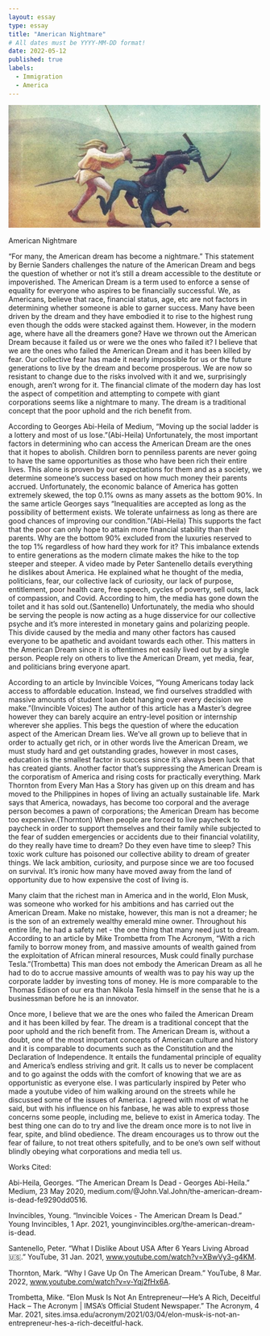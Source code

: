 ```yaml
---
layout: essay
type: essay
title: "American Nightmare"
# All dates must be YYYY-MM-DD format!
date: 2022-05-12
published: true
labels:
  - Immigration
  - America
---
```


<div class="text-center p-4">
<img width="500px" class="rounded float-start pe-4" src="../img/essays/stand.jpg">
</div>

American Nightmare

“For many, the American dream has become a nightmare.” This statement by Bernie Sanders challenges the nature of the American Dream and begs the question of whether or not it’s still a dream accessible to the destitute or impoverished. The American Dream is a term used to enforce a sense of equality for everyone who aspires to be financially successful. We, as Americans, believe that race, financial status, age, etc are not factors in determining whether someone is able to garner success. Many have been driven by the dream and they have embodied it to rise to the highest rung even though the odds were stacked against them. However, in the modern age, where have all the dreamers gone? Have we thrown out the American Dream because it failed us or were we the ones who failed it?  I believe that we are the ones who failed the American Dream and it has been killed by fear. Our collective fear has made it nearly impossible for us or the future generations to live by the dream and become prosperous. We are now so resistant to change due to the risks involved with it and we, surprisingly enough, aren’t wrong for it. The financial climate of the modern day has lost the aspect of competition and attempting to compete with giant corporations seems like a nightmare to many. The dream is a traditional concept that the poor uphold and the rich benefit from.

According to Georges Abi-Heila of Medium, “Moving up the social ladder is a lottery and most of us lose.”(Abi-Heila) Unfortunately, the most important factors in determining who can access the American Dream are the ones that it hopes to abolish. Children born to penniless parents are never going to have the same opportunities as those who have been rich their entire lives. This alone is proven by our expectations for them and as a society, we determine someone’s success based on how much money their parents accrued. Unfortunately, the economic balance of America has gotten extremely skewed, the top 0.1% owns as many assets as the bottom 90%. In the same article Georges says “Inequalities are accepted as long as the possibility of betterment exists. We tolerate unfairness as long as there are good chances of improving our condition.”(Abi-Heila) This supports the fact that the poor can only hope to attain more financial stability than their parents. Why are the bottom 90% excluded from the luxuries reserved to the top 1% regardless of how hard they work for it? This imbalance extends to entire generations as the modern climate makes the hike to the top steeper and steeper. A video made by Peter Santenello details everything he dislikes about America. He explained what he thought of the media, politicians, fear, our collective lack of curiosity, our lack of purpose, entitlement, poor health care, free speech, cycles of poverty, sell outs, lack of compassion, and Covid. According to him, the media has gone down the toilet and it has sold out.(Santenello) Unfortunately, the media who should be serving the people is now acting as a huge disservice for our collective psyche and it’s more interested in monetary gains and polarizing people. This divide caused by the media and many other factors has caused everyone to be apathetic and avoidant towards each other. This matters in the American Dream since it is oftentimes not easily lived out by a single person. People rely on others to live the American Dream, yet media, fear, and politicians bring everyone apart. 

According to an article by Invincible Voices, “Young Americans today lack access to affordable education. Instead, we find ourselves straddled with massive amounts of student loan debt hanging over every decision we make.”(Invincible Voices) The author of this article has a Master’s degree however they can barely acquire an entry-level position or internship wherever she applies. This begs the question of where the education aspect of the American Dream lies. We’ve all grown up to believe that in order to actually get rich, or in other words live the American Dream, we must study hard and get outstanding grades, however in most cases, education is the smallest factor in success since it’s always been luck that has created giants. Another factor that’s suppressing the American Dream is the corporatism of America and rising costs for practically everything. Mark Thornton from Every Man Has a Story has given up on this dream and has moved to the Philippines in hopes of living an actually sustainable life. Mark says that America, nowadays, has become too corporal and the average person becomes a pawn of corporations; the American Dream has become too expensive.(Thornton) When people are forced to live paycheck to paycheck in order to support themselves and their family while subjected to the fear of sudden emergencies or accidents due to their financial volatility, do they really have time to dream? Do they even have time to sleep? This toxic work culture has poisoned our collective ability to dream of greater things. We lack ambition, curiosity, and purpose since we are too focused on survival. It’s ironic how many have moved away from the land of opportunity due to how expensive the cost of living is.

Many claim that the richest man in America and in the world, Elon Musk, was someone who worked for his ambitions and has carried out the American Dream. Make no mistake, however, this man is not a dreamer; he is the son of an extremely wealthy emerald mine owner. Throughout his entire life, he had a safety net - the one thing that many need just to dream. According to an article by Mike Trombetta from The Acronym, “With a rich family to borrow money from, and massive amounts of wealth gained from the exploitation of African mineral resources, Musk could finally purchase Tesla.”(Trombetta) This man does not embody the American Dream as all he had to do to accrue massive amounts of wealth was to pay his way up the corporate ladder by investing tons of money. He is more comparable to the Thomas Edison of our era than Nikola Tesla himself in the sense that he is a businessman before he is an innovator.

Once more, I believe that we are the ones who failed the American Dream and it has been killed by fear. The dream is a traditional concept that the poor uphold and the rich benefit from. The American Dream is, without a doubt, one of the most important concepts of American culture and history and it is comparable to documents such as the Constitution and the Declaration of Independence. It entails the fundamental principle of equality and America’s endless striving and grit. It calls us to never be complacent and to go against the odds with the comfort of knowing that we are as opportunistic as everyone else. I was particularly inspired by Peter who made a youtube video of him walking around on the streets while he discussed some of the issues of America. I agreed with most of what he said, but with his influence on his fanbase, he was able to express those concerns some people, including me, believe to exist in America today. The best thing one can do to try and live the dream once more is to not live in fear, spite, and blind obedience. The dream encourages us to throw out the fear of failure, to not treat others spitefully, and to be one’s own self without blindly obeying what corporations and media tell us.


Works Cited: 

Abi-Heila, Georges. “The American Dream Is Dead - Georges Abi-Heila.” Medium, 23 May 
2020, medium.com/@John.Val.John/the-american-dream-is-dead-fe9290dd0516.

Invincibles, Young. “Invincible Voices - The American Dream Is Dead.” Young Invincibles, 1 Apr. 
2021, younginvincibles.org/the-american-dream-is-dead.

Santenello, Peter. “What I Dislike About USA After 6 Years Living Abroad 🇺🇸.” YouTube, 31 
Jan. 2021, www.youtube.com/watch?v=XBwVy3-g4KM.

Thornton, Mark. “Why I Gave Up On The American Dream.” YouTube, 8 Mar. 2022, 
www.youtube.com/watch?v=v-Yqj2fHx6A.

Trombetta, Mike. “Elon Musk Is Not An Entrepreneur—He’s A Rich, Deceitful Hack – The 
Acronym | IMSA’s Official Student Newspaper.” The Acronym, 4 Mar. 2021, sites.imsa.edu/acronym/2021/03/04/elon-musk-is-not-an-entrepreneur-hes-a-rich-deceitful-hack.
